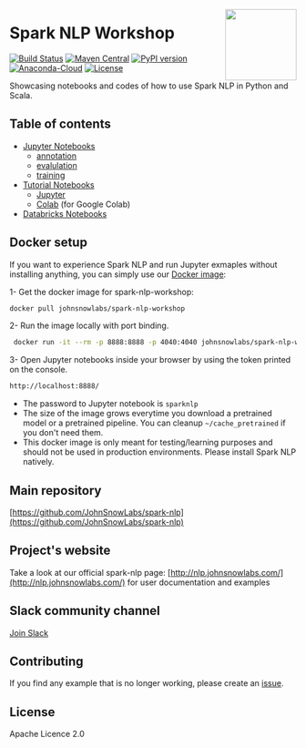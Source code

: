 <a href="https://johnsnowlabs.com"><img src="https://media.licdn.com/dms/image/C510BAQFT1HLZor5NGA/company-logo_200_200/0?e=1585180800&v=beta&t=VXCxWGmVfq4qlS1Xs9VNl6fB-mI3wmO64IGwGlkVmik" width="125" height="125" align="right" /></a>

# Spark NLP Workshop

[![Build Status](https://travis-ci.org/JohnSnowLabs/spark-nlp.svg?branch=master)](https://travis-ci.org/JohnSnowLabs/spark-nlp) [![Maven Central](https://maven-badges.herokuapp.com/maven-central/com.johnsnowlabs.nlp/spark-nlp_2.11/badge.svg)](https://search.maven.org/artifact/com.johnsnowlabs.nlp/spark-nlp_2.11) [![PyPI version](https://badge.fury.io/py/spark-nlp.svg)](https://badge.fury.io/py/spark-nlp) [![Anaconda-Cloud](https://anaconda.org/johnsnowlabs/spark-nlp/badges/version.svg)](https://anaconda.org/JohnSnowLabs/spark-nlp) [![License](https://img.shields.io/badge/License-Apache%202.0-brightgreen.svg)](https://github.com/JohnSnowLabs/spark-nlp/blob/master/LICENSE)

Showcasing notebooks and codes of how to use Spark NLP in Python and Scala.

## Table of contents

* [Jupyter Notebooks](https://github.com/JohnSnowLabs/spark-nlp-workshop/tree/master/jupyter)
  * [annotation](https://github.com/JohnSnowLabs/spark-nlp-workshop/tree/master/jupyter/annotation)
  * [evalulation](https://github.com/JohnSnowLabs/spark-nlp-workshop/tree/master/jupyter/eval)
  * [training](https://github.com/JohnSnowLabs/spark-nlp-workshop/tree/master/jupyter/training)
* [Tutorial Notebooks](https://github.com/JohnSnowLabs/spark-nlp-workshop/tree/master/tutorials)
  * [Jupyter](https://github.com/JohnSnowLabs/spark-nlp-workshop/tree/master/tutorials/jupyter)
  * [Colab](https://github.com/JohnSnowLabs/spark-nlp-workshop/tree/master/tutorials/colab) (for Google Colab)
* [Databricks Notebooks](https://github.com/JohnSnowLabs/spark-nlp-workshop/tree/master/databricks)

## Docker setup

If you want to experience Spark NLP and run Jupyter exmaples without installing anything, you can simply use our [Docker image](https://hub.docker.com/r/johnsnowlabs/spark-nlp-workshop):

1- Get the docker image for spark-nlp-workshop:

```bash
docker pull johnsnowlabs/spark-nlp-workshop
```

2- Run the image locally with port binding.

```bash
 docker run -it --rm -p 8888:8888 -p 4040:4040 johnsnowlabs/spark-nlp-workshop
```

3- Open Jupyter notebooks inside your browser by using the token printed on the console.

```bash
http://localhost:8888/
```

* The password to Jupyter notebook is `sparknlp`
* The size of the image grows everytime you download a pretrained model or a pretrained pipeline. You can cleanup `~/cache_pretrained` if you don't need them.
* This docker image is only meant for testing/learning purposes and should not be used in production environments. Please install Spark NLP natively.

## Main repository

[https://github.com/JohnSnowLabs/spark-nlp](https://github.com/JohnSnowLabs/spark-nlp)

## Project's website

Take a look at our official spark-nlp page: [http://nlp.johnsnowlabs.com/](http://nlp.johnsnowlabs.com/) for user documentation and examples

## Slack community channel

[Join Slack](https://join.slack.com/t/spark-nlp/shared_invite/enQtNjA4MTE2MDI1MDkxLTM4ZDliMjU5OWZmMDE1ZGVkMjg0MWFjMjU3NjY4YThlMTJkNmNjNjM3NTMwYzlhMWY4MGMzODI2NDBkOWU4ZDE)

## Contributing

If you find any example that is no longer working, please create an [issue](https://github.com/JohnSnowLabs/spark-nlp-workshop/issues).

## License

Apache Licence 2.0

